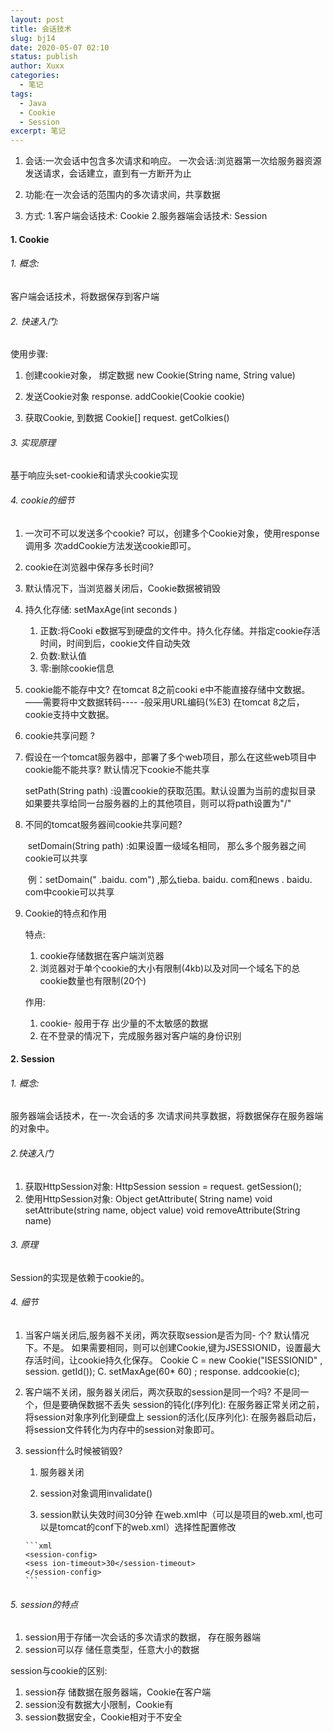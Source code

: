 ```yaml
---
layout: post
title: 会话技术
slug: bj14
date: 2020-05-07 02:10
status: publish
author: Xuxx
categories: 
  - 笔记
tags: 
  - Java
  - Cookie
  - Session
excerpt: 笔记
---
```


1. 会话:一次会话中包含多次请求和响应。
   		一次会话:浏览器第一次给服务器资源发送请求，会话建立，直到有一方断开为止

2. 功能:在一次会话的范围内的多次请求间，共享数据

3. 方式:
   1.客户端会话技术: Cookie
   2.服务器端会话技术: Session

#### 1. Cookie

###### 1. 概念:

客户端会话技术，将数据保存到客户端

###### 2. 快速入门:

使用步骤:

1. 创建cookie对象， 绑定数据
   new Cookie(String name, String value)

2. 发送Cookie对象
   response. addCookie(Cookie cookie)
3. 获取Cookie, 到数据
   Cookie[] request. getColkies()

###### 3. 实现原理

基于响应头set-cookie和请求头cookie实现

###### 4. cookie的细节

1.  一次可不可以发送多个cookie?
    可以，创建多个Cookie对象，使用response调用多 次addCookie方法发送cookie即可。
2.  cookie在浏览器中保存多长时间?
  1. 默认情况下，当浏览器关闭后，Cookie数据被销毁
  2. 持久化存储:
     setMaxAge(int seconds )
     1. 正数:将Cooki e数据写到硬盘的文件中。持久化存储。并指定cookie存活时间，时间到后，cookie文件自动失效
     2. 负数:默认值
     3. 零:删除cookie信息

3. cookie能不能存中文?
   在tomcat 8之前cooki e中不能直接存储中文数据。 ——需要将中文数据转码---- -般采用URL编码(%E3)
   在tomcat 8之后，cookie支持中文数据。

4. cookie共享问题 ?

  1. 假设在一个tomcat服务器中，部署了多个web项目，那么在这些web项目中cookie能不能共享?
                默认情况下cookie不能共享

     setPath(String path) :设置cookie的获取范围。默认设置为当前的虚拟目录
               如果要共享给同一台服务器的上的其他项目，则可以将path设置为"/" 

  2. 不同的tomcat服务器间cookie共享问题?

     ​		setDomain(String path) :如果设置一级域名相同， 那么多个服务器之间cookie可以共享

     ​		例：setDomain(" .baidu. com") ,那么tieba. baidu. com和news . baidu. com中cookie可以共享

5. Cookie的特点和作用

   特点:
   1. cookie存储数据在客户端浏览器
   2. 浏览器对于单个cookie的大小有限制(4kb)以及对同一个域名下的总cookie数量也有限制(20个)

   作用:

   1. cookie- 般用于存 出少量的不太敏感的数据
   2. 在不登录的情况下，完成服务器对客户端的身份识别

#### 2. Session

###### 1. 概念:

服务器端会话技术，在一-次会话的多 次请求间共享数据，将数据保存在服务器端的对象中。

###### 2.快速入门

1. 获取HttpSession对象:
   HttpSession session = request. getSession();
2. 使用HttpSession对象:
   Object getAttribute( String name)
   void setAttribute(string name, object value)
   void removeAttribute(String name)

###### 3. 原理

Session的实现是依赖于cookie的。

###### 4. 细节

1. 当客户端关闭后,服务器不关闭，两次获取session是否为同- 个?
   默认情况下。不是。
   如果需要相同，则可以创建Cookie,键为JSESSIONID，设置最大存活时间，让cookie持久化保存。
   Cookie C = new Cookie("ISESSIONID" , session. getId());
   C. setMaxAge(60* 60) ;
   response. addcookie(c);
   
2. 客户端不关闭，服务器关闭后，两次获取的session是同一个吗?
   		        不是同一个，但是要确保数据不丢失
   session的钝化(序列化):
   		在服务器正常关闭之前，将session对象序列化到硬盘上
   session的活化(反序列化):
    	  在服务器启动后，将session文件转化为内存中的session对象即可。

3. session什么时候被销毁?

     1. 服务器关闭

     2. session对象调用invalidate()

     3. session默认失效时间30分钟
         在web.xml中（可以是项目的web.xml,也可以是tomcat的conf下的web.xml）选择性配置修改

       ```xml
       <session-config>
       <sess ion-timeout>30</session-timeout>
       </session-config>
       ```

###### 5. session的特点

1. session用于存储一次会话的多次请求的数据， 存在服务器端
2. session可以存 储任意类型，任意大小的数据

session与cookie的区别:

1. session存 储数据在服务器端，Cookie在客户端
2. session没有数据大小限制，Cookie有
3. session数据安全，Cookie相对于不安全